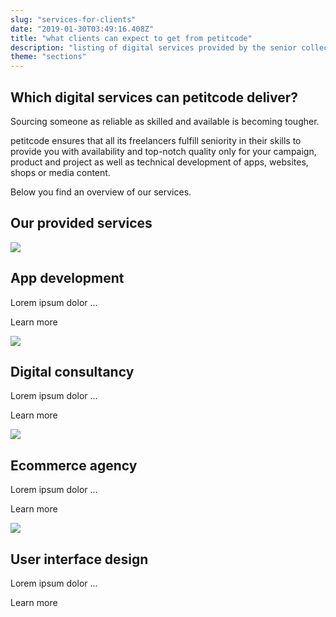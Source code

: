 ```yaml
---
slug: "services-for-clients"
date: "2019-01-30T03:49:16.408Z"
title: "what clients can expect to get from petitcode"
description: "listing of digital services provided by the senior collective of petitcode."
theme: "sections"
---
```


<Sections>
<Section>
<Columns>
<ColumnContent>

# Which digital services can petitcode deliver?

Sourcing someone as reliable as skilled and available is becoming tougher.

petitcode ensures that all its freelancers fulfill seniority in their skills to provide you with availability and top-notch quality only for your campaign, product and project as well as technical development of apps, websites, shops or media content.

Below you find an overview of our services.

</ColumnContent>
<ColumnImage file="ruben-bagues-716364-unsplash.jpg" alt="a mobile application can be the easiest way to reach high numbers of customers">
</ColumnImage>
</Columns>
</Section>
<Section>
<SectionContent>

# Our provided services

<Grid>

<Card>
<CardImage>

![](./images/icons/app-development.svg)

</CardImage>
<CardContent>
<h2><Link humanId="app-development">App development</Link></h2>

Lorem ipsum dolor ...

<Link humanId="app-development">Learn more</Link>

</CardContent>
</Card>

<Card>
<CardImage>

![](./images/icons/digital-consultancy.svg)

</CardImage>
<CardContent>
<h2><Link humanId="digital-consultancy">Digital consultancy</Link></h2>

Lorem ipsum dolor ...

<Link humanId="digital-consultancy">Learn more</Link>

</CardContent>
</Card>

<Card>
<CardImage>

![](./images/icons/ecommerce-agency.svg)

</CardImage>
<CardContent>
<h2><Link humanId="ecommerce-agency">Ecommerce agency</Link></h2>

Lorem ipsum dolor ...

<Link humanId="ecommerce-agency">Learn more</Link>

</CardContent>
</Card>

<Card>
<CardImage>

![](./images/icons/user-interface-design.svg)

</CardImage>
<CardContent>
<h2><Link humanId="user-interface-design">User interface design</Link></h2>

Lorem ipsum dolor ...

<Link humanId="user-interface-design">Learn more</Link>

</CardContent>
</Card>

</Grid>
</SectionContent>
</Section>
</Sections>
